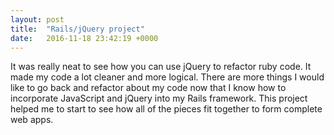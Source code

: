```yaml
---
layout: post
title:  "Rails/jQuery project"
date:   2016-11-18 23:42:19 +0000
---
```



It was really neat to see how you can use jQuery to refactor ruby code. It made my code a lot cleaner and more logical. There are more things I would like to go back and refactor about my code now that I know how to incorporate JavaScript and jQuery into my Rails framework. This project helped me to start to see how all of the pieces fit together to form complete web apps. 
